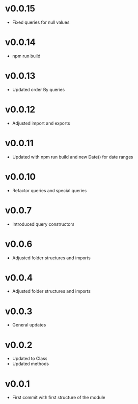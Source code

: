 # v0.0.15

- Fixed queries for null values

# v0.0.14

- npm run build

# v0.0.13

- Updated order By queries

# v0.0.12

- Adjusted import and exports

# v0.0.11

- Updated with npm run build and new Date() for date ranges

# v0.0.10

- Refactor queries and special queries

# v0.0.7

- Introduced query constructors

# v0.0.6

- Adjusted folder structures and imports

# v0.0.4

- Adjusted folder structures and imports

# v0.0.3

- General updates

# v0.0.2

- Updated to Class
- Updated methods

# v0.0.1

- First commit with first structure of the module
